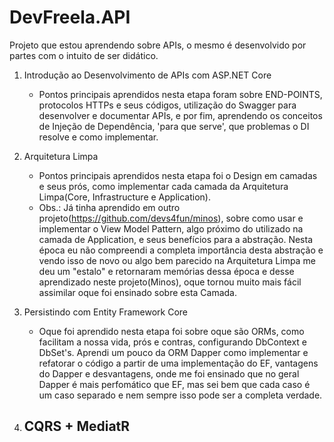 # DevFreela.API
Projeto que estou aprendendo sobre APIs, o mesmo é desenvolvido por partes com o intuito de ser didático.

1. Introdução ao Desenvolvimento de APIs com ASP.NET Core
	- Pontos principais aprendidos nesta etapa foram sobre END-POINTS, protocolos HTTPs e seus códigos, utilização do Swagger para desenvolver e documentar APIs, e por fim, aprendendo os conceitos de Injeção de Dependência, 'para que serve', que problemas o DI resolve e como implementar.

2. Arquitetura Limpa
  	- Pontos principais aprendidos nesta etapa foi o Design em camadas e seus prós, como implementar cada camada da Arquitetura Limpa(Core, Infrastructure e Application).
	- Obs.: Já tinha aprendido em outro projeto(https://github.com/devs4fun/minos), sobre como usar e implementar o View Model Pattern, algo próximo do utilizado na camada de Application, e seus benefícios para a abstração. Nesta época eu não compreendi a completa importância desta abstração e vendo isso de novo ou algo bem parecido na Arquitetura Limpa me deu um "estalo" e retornaram memórias dessa época e desse aprendizado neste projeto(Minos), oque tornou muito mais fácil assimilar oque foi ensinado sobre esta Camada.

3. Persistindo com Entity Framework Core
	- Oque foi aprendido nesta etapa foi sobre oque são ORMs, como facilitam a nossa vida, prós e contras, configurando DbContext e DbSet's. Aprendi um pouco da ORM Dapper como implementar e refatorar o código a partir de uma implementação do EF, vantagens do Dapper e desvantagens, onde me foi ensinado que no geral Dapper é mais perfomático que EF, mas sei bem que cada caso é um caso separado e nem sempre isso pode ser a completa verdade.

4. CQRS + MediatR
	- 

